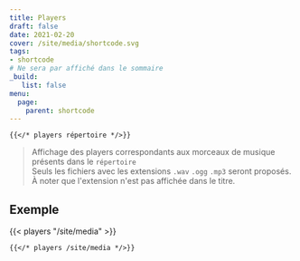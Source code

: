 ```yaml
---
title: Players
draft: false 
date: 2021-02-20 
cover: /site/media/shortcode.svg
tags:
- shortcode
# Ne sera par affiché dans le sommaire
_build:
   list: false
menu: 
  page:
    parent: shortcode
---
```

```tpl
{{</* players répertoire */>}}
```
<!--more-->
> Affichage des players correspondants aux morceaux de musique présents dans le `répertoire`  
> Seuls les fichiers avec les extensions `.wav` `.ogg` `.mp3` seront proposés.  
> À noter que l'extension n'est pas affichée dans le titre.

## Exemple

{{< players "/site/media" >}}

```tpl
{{</* players /site/media */>}}
```
